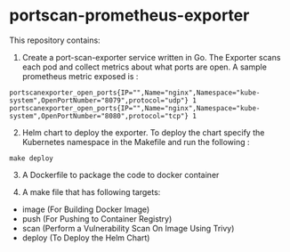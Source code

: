 # portscan-prometheus-exporter

This repository contains:
1) Create a port-scan-exporter service written in Go.
The Exporter scans each pod and collect metrics about what ports are open.
A sample prometheus metric exposed is :

```
portscanexporter_open_ports{IP="",Name="nginx",Namespace="kube-system",OpenPortNumber="8079",protocol="udp"} 1
portscanexporter_open_ports{IP="",Name="nginx",Namespace="kube-system",OpenPortNumber="8080",protocol="tcp"} 1
```
2) Helm chart to deploy the exporter.
To deploy the chart specify the Kubernetes namespace in the Makefile and run the following :
```
make deploy
```
3) A Dockerfile to package the code to docker container


4) A make file that has following targets:

- image (For Building Docker Image)
- push (For Pushing to Container Registry)
- scan (Perform a Vulnerability Scan On Image Using Trivy)
- deploy (To Deploy the Helm Chart)


